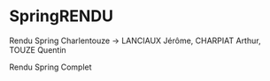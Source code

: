 # SpringRENDU
Rendu Spring Charlentouze -> LANCIAUX Jérôme, CHARPIAT Arthur, TOUZE Quentin


Rendu Spring Complet
